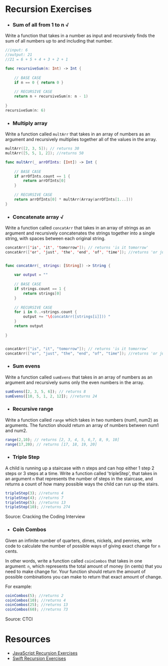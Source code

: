 # Recursion Exercises

- ### Sum of all from 1 to n √

Write a function that takes in a number as input and recursively finds the sum of all numbers up to and including that number.

```swift
//input: 6
//output: 21
//21 = 6 + 5 + 4 + 3 + 2 + 1

func recursiveSum(n: Int) -> Int {
    
    // BASE CASE
    if n == 0 { return 0 }
    
    // RECURSIVE CASE
    return n + recursiveSum(n: n - 1)
    
}
recursiveSum(n: 6)

```


- ### Multiply array

Write a function called `multArr` that takes in an array of numbers as an argument and recursively multiplies together all of the values in the array.

```swift
multArr([2, 3, 5]); // returns 30
multArr([5, 5, 1, 2]); //returns 50

func multArr(_ arrOfInts: [Int]) -> Int {
    
    // BASE CASE
    if arrOfInts.count == 1 {
        return arrOfInts[0]
    }
    
    // RECURSIVE CASE
    return arrOfInts[0] * multArr(Array(arrOfInts[1...]))
}
```

- ### Concatenate array √

Write a function called `concatArr` that takes in an array of strings as an argument and recursively concatenates the strings together into a single string, with spaces between each original string.

```swift
concatArr(['is', 'it', 'tomorrow']); // returns 'is it tomorrow'
concatArr(['or', 'just', 'the', 'end', 'of', 'time']); //returns 'or just the end of time'


func concatArr(_ strings: [String]) -> String {
    
    var output = ""
    
    // BASE CASE
    if strings.count == 1 {
        return strings[0]
    }
    
    // RECURSIVE CASE
    for i in 0..<strings.count {
        output += "\(concatArr([strings[i]])) "
    }
    return output
    
}


concatArr(["is", "it", "tomorrow"]); // returns 'is it tomorrow'
concatArr(["or", "just", "the", "end", "of", "time"]); //returns 'or just the end of time'
```

- ### Sum evens

Write a function called `sumEvens` that takes in an array of numbers as an argument and recursively sums only the even numbers in the array.

```js
sumEvens([2, 3, 5, 6]); // returns 8
sumEvens([10, 5, 1, 2, 12]); //returns 24
```

- ### Recursive range

Write a function called `range` which takes in two numbers (num1, num2) as arguments. The function should return an array of numbers between num1 and num2.

```js
range(2,10); // returns [2, 3, 4, 5, 6,7, 8, 9, 10]
range(17,20); // returns [17, 18, 19, 20]
```


- ### Triple Step

A child is running up a staircase with n steps and can hop either 1 step 2 steps or 3 steps at a time. Write a function called 'tripleStep', that takes in an argument `n` that represents the number of steps in the staircase, and returns a count of how many possible ways the child can run up the stairs.

```js
tripleStep(3); //returns 4
tripleStep(4); //returns 7
tripleStep(5); //returns 13
tripleStep(10); //returns 274
```

Source: Cracking the Coding Interview

- ### Coin Combos

Given an infinite number of quarters, dimes, nickels, and pennies, write code to calculate the number of possible ways of giving exact change for `n` cents.

In other words, write a function called `coinCombos` that takes in one argument: `n`, which represents the total amount of money (in cents) that you need to make change for. Your function should return the amount of possible combinations you can make to return that exact amount of change.

For example:
```js
coinCombos(5); //returns 2
coinCombos(10); //returns 4
coinCombos(25); //returns 13
coinCombos(60); //returns 73
```

Source: CTCI

# Resources
- [JavaScript Recursion Exercises](http://www.w3resource.com/javascript-exercises/javascript-recursion-functions-exercises.php)
- [Swift Recursion Exercises](https://www.weheartswift.com/recursion/)
